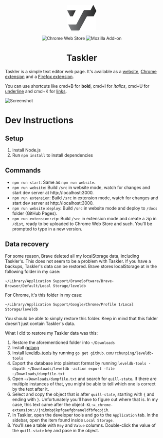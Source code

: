 <p align="center">
  <a href="https://taskler.kasp.io/" title="Taskler"><img alt="Quill Logo" src="https://raw.githubusercontent.com/SpectralKH/taskler/9363a32916f6f0f7316528c92a7df265a5b53d62/logo/logo.png" width="96"></a>
</p>
<p align="center">
  <img alt="Chrome Web Store" src="https://img.shields.io/chrome-web-store/users/jnibmbpjkpfgaefgbnaneldfbfecpjih?color=yellow&logo=Google%20Chrome&logoColor=white&style=flat-square">
  <img alt="Mozilla Add-on" src="https://img.shields.io/amo/users/taskler?color=orange&logo=Firefox%20Browser&logoColor=white&style=flat-square">
</p>
<h1 align="center">
  Taskler
</h1>
Taskler is a simple text editor web page. It's available as a <a href='https://taskler.kasp.io'>website</a>, <a href='https://chrome.google.com/webstore/detail/jnibmbpjkpfgaefgbnaneldfbfecpjih'>Chrome extension</a> and a <a href='https://addons.mozilla.org/addon/taskler'>Firefox extension</a>.

You can use shortcuts like cmd+B for <b>bold</b>, cmd+I for <i>italics</i>, cmd+U for <u>underline</u> and cmd+K for <a href='https://www.youtube.com/watch?v=LDU_Txk06tM'>links</a>.

![Screenshot](https://raw.githubusercontent.com/probablykasper/taskler/master/assets/screenshot3.png)


# Dev Instructions

## Setup
1. Install Node.js
2. Run `npm install` to install dependencies

## Commands
- `npm run start`: Same as `npm run website`.
- `npm run website`: Build `/src` in website mode, watch for changes and start dev server at http://localhost:3000.
- `npm run extension`: Build `/src` in extension mode, watch for changes and start dev server at http://localhost:3000.
- `npm run website:deploy`: Build `/src` in website mode and deploy to `/docs` folder (GitHub Pages).
- `npm run extension:zip`: Build `/src` in extension mode and create a zip in `/dist`, ready to be uploaded to Chrome Web Store and such. You'll be prompted to type in a new version.

## Data recovery
For some reason, Brave deleted all my localStorage data, including Taskler's. This does not seem to be a problem with Taskler. If you have a backups, Taskler's data can be restored. Brave stores localStorage at in the following folder in my case:
```
~/Library/Application Support/BraveSoftware/Brave-Browser/Default/Local Storage/leveldb
```
For Chrome, it's this folder in my case:
```
~/Library/Application Support/Google/Chrome/Profile 1/Local Storage/leveldb
```
You should be able to simply restore this folder. Keep in mind that this folder doesn't just contain Taskler's data.

What I did to restore my Taskler data was this:
1. Restore the aforementioned folder into `~/Downloads`
2. Install [golang](https://golang.org/)
3. Install [leveldb-tools](https://github.com/rchunping/leveldb-tools) by running `go get github.com/rchunping/leveldb-tools`
4. Export the database into plaintext format by running `leveldb-tools -dbpath ~/Downloads/leveldb -action export -file ~/Downloads/dumpfile.txt`
5. Open `~/Downloads/dumpfile.txt` and search for `quill-state`. If there are multiple instances of that, you might be able to tell which one is correct by the text after it.
6. Select and copy the object that is after `quill-state`, starting with `{` and ending with `}`. Unfortunately you'll have to figure out where that is. In my case, this text came after the object: `KL:=_chrome-extension://jnibmbpjkpfgaefgbnaneldfbfecpjih`.
7. In Taskler, open the developer tools and go to the `Application` tab. In the sidebar, open the item found inside `Local Storage`.
8. You'll see a table with `Key` and `Value` columns. Double-click the value of the `quill-state` key and pase in the object.
